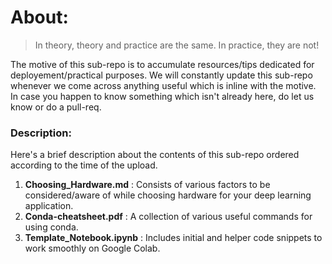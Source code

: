 # About:

> In theory, theory and practice are the same. In practice, they are not!

The motive of this sub-repo is to accumulate resources/tips dedicated for deployement/practical purposes. We will constantly update this sub-repo whenever we come across anything useful which is inline with the motive. In case you happen to know something which isn't already here, do let us know or do a pull-req.

### Description:
Here's a brief description about the contents of this sub-repo ordered according to the time of the upload.

1. **Choosing_Hardware.md** : Consists of various factors to be considered/aware of while choosing hardware for your deep learning application. 
2. **Conda-cheatsheet.pdf** : A collection of various useful commands for using conda.
3. **Template_Notebook.ipynb** : Includes initial and helper code snippets to work smoothly on Google Colab. 

